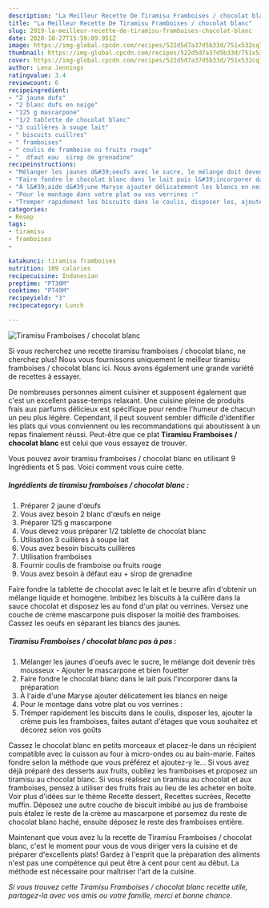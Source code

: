 ```yaml
---
description: "La Meilleur Recette De Tiramisu Framboises / chocolat blanc"
title: "La Meilleur Recette De Tiramisu Framboises / chocolat blanc"
slug: 2919-la-meilleur-recette-de-tiramisu-framboises-chocolat-blanc
date: 2020-10-27T15:59:09.951Z
image: https://img-global.cpcdn.com/recipes/522d5d7a37d5b33d/751x532cq70/tiramisu-framboises-chocolat-blanc-photo-principale-de-la-recette.jpg
thumbnail: https://img-global.cpcdn.com/recipes/522d5d7a37d5b33d/751x532cq70/tiramisu-framboises-chocolat-blanc-photo-principale-de-la-recette.jpg
cover: https://img-global.cpcdn.com/recipes/522d5d7a37d5b33d/751x532cq70/tiramisu-framboises-chocolat-blanc-photo-principale-de-la-recette.jpg
author: Lena Jennings
ratingvalue: 3.4
reviewcount: 6
recipeingredient:
- "2 jaune dufs"
- "2 blanc dufs en neige"
- "125 g mascarpone"
- "1/2 tablette de chocolat blanc"
- "3 cuillères à soupe lait"
- " biscuits cuillres"
- " framboises"
- " coulis de framboise ou fruits rouge"
- "  dfaut eau  sirop de grenadine"
recipeinstructions:
- "Mélanger les jaunes d&#39;oeufs avec le sucre, le mélange doit devenir très mousseux Ajouter le mascarpone et bien fouetter"
- "Faire fondre le chocolat blanc dans le lait puis l&#39;incorporer dans la préparation"
- "À l&#39;aide d&#39;une Maryse ajouter délicatement les blancs en neige"
- "Pour le montage dans votre plat ou vos verrines :"
- "Tremper rapidement les biscuits dans le coulis, disposer les, ajouter la crème puis les framboises, faites autant d&#39;étages que vous souhaitez et décorez selon vos goûts"
categories:
- Resep
tags:
- tiramisu
- framboises
- 

katakunci: tiramisu framboises  
nutrition: 109 calories
recipecuisine: Indonesian
preptime: "PT30M"
cooktime: "PT49M"
recipeyield: "3"
recipecategory: Lunch

---
```



![Tiramisu Framboises / chocolat blanc](https://img-global.cpcdn.com/recipes/522d5d7a37d5b33d/751x532cq70/tiramisu-framboises-chocolat-blanc-photo-principale-de-la-recette.jpg)

Si vous recherchez une recette tiramisu framboises / chocolat blanc, ne cherchez plus! Nous vous fournissons uniquement le meilleur tiramisu framboises / chocolat blanc ici. Nous avons également une grande variété de recettes à essayer.

De nombreuses personnes aiment cuisiner et supposent également que c'est un excellent passe-temps relaxant. Une cuisine pleine de produits frais aux parfums délicieux est spécifique pour rendre l'humeur de chacun un peu plus légère. Cependant, il peut souvent sembler difficile d'identifier les plats qui vous conviennent ou les recommandations qui aboutissent à un repas finalement réussi. Peut-être que ce plat <strong> Tiramisu Framboises / chocolat blanc </strong> est celui que vous essayez de trouver.

<!--inarticleads1-->

Vous pouvez avoir tiramisu framboises / chocolat blanc en utilisant 9 Ingrédients et 5 pas. Voici comment vous cuire cette.

##### Ingrédients de tiramisu framboises / chocolat blanc :

1. Préparer 2 jaune d&#39;œufs
1. Vous avez besoin 2 blanc d&#39;œufs en neige
1. Préparer 125 g mascarpone
1. Vous devez vous préparer 1/2 tablette de chocolat blanc
1. Utilisation 3 cuillères à soupe lait
1. Vous avez besoin  biscuits cuillères
1. Utilisation  framboises
1. Fournir  coulis de framboise ou fruits rouge
1. Vous avez besoin  à défaut eau + sirop de grenadine


Faire fondre la tablette de chocolat avec le lait et le beurre afin d&#39;obtenir un mélange liquide et homogène. Imbibez les biscuits à la cuillère dans la sauce chocolat et disposez les au fond d&#39;un plat ou verrines. Versez une couche de crème mascarpone puis disposer la moitié des framboises. Cassez les oeufs en séparant les blancs des jaunes. 

<!--inarticleads2-->

##### Tiramisu Framboises / chocolat blanc pas à pas :

1. Mélanger les jaunes d&#39;oeufs avec le sucre, le mélange doit devenir très mousseux - Ajouter le mascarpone et bien fouetter
1. Faire fondre le chocolat blanc dans le lait puis l&#39;incorporer dans la préparation
1. À l&#39;aide d&#39;une Maryse ajouter délicatement les blancs en neige
1. Pour le montage dans votre plat ou vos verrines :
1. Tremper rapidement les biscuits dans le coulis, disposer les, ajouter la crème puis les framboises, faites autant d&#39;étages que vous souhaitez et décorez selon vos goûts


Cassez le chocolat blanc en petits morceaux et placez-le dans un récipient compatible avec la cuisson au four à micro-ondes ou au bain-marie. Faites fondre selon la méthode que vous préférez et ajoutez-y le… Si vous avez déjà préparé des desserts aux fruits, oubliez les framboises et proposez un tiramisu au chocolat blanc. Si vous réalisez un tiramisu au chocolat et aux framboises, pensez à utiliser des fruits frais au lieu de les acheter en boîte. Voir plus d&#39;idées sur le thème Recette dessert, Recettes sucrées, Recette muffin. Déposez une autre couche de biscuit imbibé au jus de framboise puis étalez le reste de la crème au mascarpone et parsemez du reste de chocolat blanc haché, ensuite déposez le reste des framboises entière. 

<!--inarticleads1-->

<p>
Maintenant que vous avez lu la recette de Tiramisu Framboises / chocolat blanc, c'est le moment pour vous de vous diriger vers la cuisine et de préparer d'excellents plats! Gardez à l'esprit que la préparation des aliments n'est pas une compétence qui peut être à cent pour cent au début. La méthode est nécessaire pour maîtriser l'art de la cuisine.
</p>

<p>
<i>Si vous trouvez cette Tiramisu Framboises / chocolat blanc recette utile, partagez-la avec vos amis ou votre famille, merci et bonne chance.</i>
</p>
